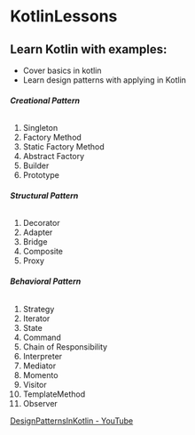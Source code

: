 # KotlinLessons

## Learn Kotlin with examples:
- Cover basics in kotlin
- Learn design patterns with applying in Kotlin

###### **Creational Pattern**
1. Singleton
2. Factory Method
3. Static Factory Method
4. Abstract Factory
5. Builder
6. Prototype

###### **Structural Pattern**
1. Decorator
2. Adapter
3. Bridge
4. Composite
5. Proxy

###### **Behavioral Pattern**
1. Strategy
2. Iterator
3. State
4. Command
5. Chain of Responsibility
6. Interpreter
7. Mediator
8. Momento
9. Visitor
10. TemplateMethod
11. Observer

[DesignPatternsInKotlin - YouTube](https://youtube.com/playlist?list=PLUBTNUwSOzsbgRuMOixiaejOr0025eDrK)

